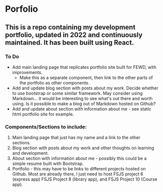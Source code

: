 # Porfolio

## This is a repo containing my development portfolio, updated in 2022 and continuously maintained. It has been built using React.

### To Do
* Add main landing page that replicates portfolio site built for FEWD, with improvements.
  - Make this as a separate component, then link to the other parts of the portfolio as other components.
* Add and update blog section with posts about my work. Decide whether to use bootstrap or some similar framework.  May consider using Markdown... it would be interesting to see what's out there and worth using.  Is it possible to make a blog out of Markdown hosted on Github?
* Add and update about section with information about me - see static html portfolio site for example.

### Components/Sections to include:

1. Main landing page that just has my name and a link to the other sections.
2. Blog section with posts about my work and other thoughts on learning and development.
3. About section with information about me - possibly this could be a simple resume built with Bootstrap.
4. Portfolio - this may have to be links to different projects hosted on Github.  Most are already there, I just need to host FSJS project  6 (express app) FSJS Project 8 (library app), and FSJS Project 10 (Course app).